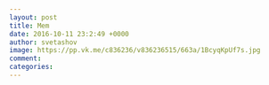 ```yaml
--- 
layout: post 
title: Mem 
date: 2016-10-11 23:2:49 +0000 
author: svetashov 
image: https://pp.vk.me/c836236/v836236515/663a/1BcyqKpUf7s.jpg
comment: 
categories: 
---
```

